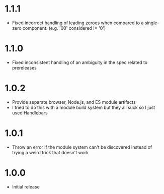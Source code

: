 # 1.1.1
- Fixed incorrect handling of leading zeroes when compared to a single-zero component. (e.g. '00' considered != '0')

# 1.1.0
- Fixed inconsistent handling of an ambiguity in the spec related to prereleases

# 1.0.2
- Provide separate browser, Node.js, and ES module artifacts
- I tried to do this with a module build system but they all suck so I just used Handlebars

# 1.0.1
- Throw an error if the module system can't be discovered instead of trying a weird trick that doesn't work

# 1.0.0
- Initial release
